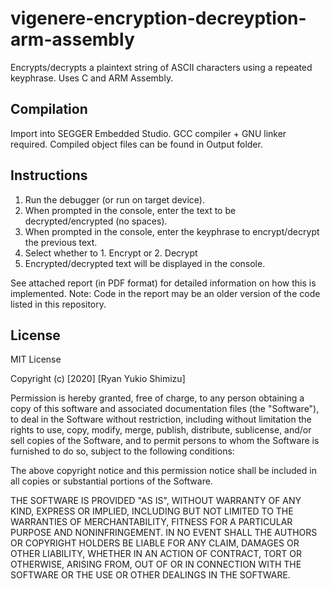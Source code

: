 # vigenere-encryption-decreyption-arm-assembly
Encrypts/decrypts a plaintext string of ASCII characters using a repeated keyphrase. Uses C and ARM Assembly.

## Compilation
Import into SEGGER Embedded Studio. GCC compiler + GNU linker required. Compiled object files can be found in Output folder.

## Instructions
1. Run the debugger (or run on target device).
2. When prompted in the console, enter the text to be decrypted/encrypted (no spaces).
3. When prompted in the console, enter the keyphrase to encrypt/decrypt the previous text.
4. Select whether to 1. Encrypt or 2. Decrypt
5. Encrypted/decrypted text will be displayed in the console.

See attached report (in PDF format) for detailed information on how this is implemented.
Note: Code in the report may be an older version of the code listed in this repository.

## License
MIT License

Copyright (c) [2020] [Ryan Yukio Shimizu]

Permission is hereby granted, free of charge, to any person obtaining a copy
of this software and associated documentation files (the "Software"), to deal
in the Software without restriction, including without limitation the rights
to use, copy, modify, merge, publish, distribute, sublicense, and/or sell
copies of the Software, and to permit persons to whom the Software is
furnished to do so, subject to the following conditions:

The above copyright notice and this permission notice shall be included in all
copies or substantial portions of the Software.

THE SOFTWARE IS PROVIDED "AS IS", WITHOUT WARRANTY OF ANY KIND, EXPRESS OR
IMPLIED, INCLUDING BUT NOT LIMITED TO THE WARRANTIES OF MERCHANTABILITY,
FITNESS FOR A PARTICULAR PURPOSE AND NONINFRINGEMENT. IN NO EVENT SHALL THE
AUTHORS OR COPYRIGHT HOLDERS BE LIABLE FOR ANY CLAIM, DAMAGES OR OTHER
LIABILITY, WHETHER IN AN ACTION OF CONTRACT, TORT OR OTHERWISE, ARISING FROM,
OUT OF OR IN CONNECTION WITH THE SOFTWARE OR THE USE OR OTHER DEALINGS IN THE
SOFTWARE.
